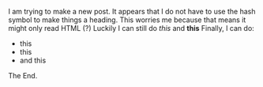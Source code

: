 I am trying to make a new post. 
It appears that I do not have to use the hash symbol to make things a heading.
This worries me because that means it might only read HTML (?)
Luckily I can still do *this* and **this**
Finally, I can do:
- this
- this
- and this

The End.
